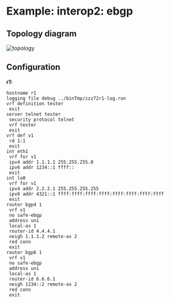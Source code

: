 # Example: interop2: ebgp

## **Topology diagram**

![topology](/img/intop2-bgp01.tst.png)

## **Configuration**

**r1:**
```
hostname r1
logging file debug ../binTmp/zzz72r1-log.run
vrf definition tester
 exit
server telnet tester
 security protocol telnet
 vrf tester
 exit
vrf def v1
 rd 1:1
 exit
int eth1
 vrf for v1
 ipv4 addr 1.1.1.1 255.255.255.0
 ipv6 addr 1234::1 ffff::
 exit
int lo0
 vrf for v1
 ipv4 addr 2.2.2.1 255.255.255.255
 ipv6 addr 4321::1 ffff:ffff:ffff:ffff:ffff:ffff:ffff:ffff
 exit
router bgp4 1
 vrf v1
 no safe-ebgp
 address uni
 local-as 1
 router-id 4.4.4.1
 neigh 1.1.1.2 remote-as 2
 red conn
 exit
router bgp6 1
 vrf v1
 no safe-ebgp
 address uni
 local-as 1
 router-id 6.6.6.1
 neigh 1234::2 remote-as 2
 red conn
 exit
```
